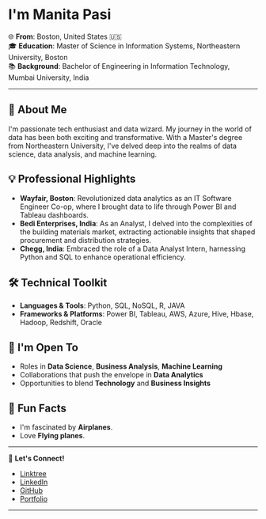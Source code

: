 
# I'm Manita Pasi 

🌐 **From**: Boston, United States 🇺🇸  
🎓 **Education**: Master of Science in Information Systems, Northeastern University, Boston  
📚 **Background**: Bachelor of Engineering in Information Technology, Mumbai University, India

---

## 🚀 About Me
I'm passionate tech enthusiast and data wizard. My journey in the world of data has been both exciting and transformative. With a Master's degree from Northeastern University, I've delved deep into the realms of data science, data analysis, and machine learning. 

## 💡 Professional Highlights
- **Wayfair, Boston**: Revolutionized data analytics as an IT Software Engineer Co-op, where I brought data to life through Power BI and Tableau dashboards.
- **Bedi Enterprises, India**: As an Analyst, I delved into the complexities of the building materials market, extracting actionable insights that shaped procurement and distribution strategies.
- **Chegg, India**: Embraced the role of a Data Analyst Intern, harnessing Python and SQL to enhance operational efficiency.

## 🛠 Technical Toolkit
- **Languages & Tools**: Python, SQL, NoSQL, R, JAVA
- **Frameworks & Platforms**: Power BI, Tableau, AWS, Azure, Hive, Hbase, Hadoop, Redshift, Oracle

## 🌱 I'm Open To
- Roles in **Data Science**, **Business Analysis**, **Machine Learning**
- Collaborations that push the envelope in **Data Analytics**
- Opportunities to blend **Technology** and **Business Insights**

## 🌟 Fun Facts
- I'm fascinated by **Airplanes**.
- Love **Flying planes**.

---

🔗 **Let's Connect!**  
- [Linktree](https://linktr.ee/manitapasi)  
- [LinkedIn](https://www.linkedin.com/in/manitapasi)  
- [GitHub](https://github.com/manitapasi)  
- [Portfolio](https://manitapasi.github.io/ )

---
